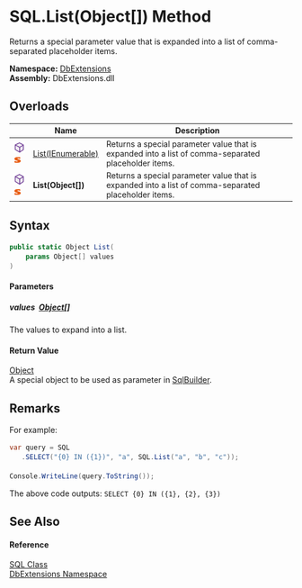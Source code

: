 SQL.List(Object[]) Method
=========================
Returns a special parameter value that is expanded into a list of comma-separated placeholder items.
  
**Namespace:** [DbExtensions][1]  
**Assembly:** DbExtensions.dll

Overloads
---------

|                                  | Name                   | Description                                                                                          |
| -------------------------------- | ---------------------- | ---------------------------------------------------------------------------------------------------- |
| ![Public method]![Static member] | [List(IEnumerable)][2] | Returns a special parameter value that is expanded into a list of comma-separated placeholder items. |
| ![Public method]![Static member] | **List(Object[])**     | Returns a special parameter value that is expanded into a list of comma-separated placeholder items. |


Syntax
------

```csharp
public static Object List(
	params Object[] values
)
```

#### Parameters

##### *values*  [Object][3][]
The values to expand into a list.

#### Return Value
[Object][3]  
A special object to be used as parameter in [SqlBuilder][4].

Remarks
-------

For example:

```csharp
var query = SQL
   .SELECT("{0} IN ({1})", "a", SQL.List("a", "b", "c"));

Console.WriteLine(query.ToString());
```

The above code outputs: `SELECT {0} IN ({1}, {2}, {3})`


See Also
--------

#### Reference
[SQL Class][5]  
[DbExtensions Namespace][1]  

[1]: ../README.md
[2]: List.md
[3]: https://learn.microsoft.com/dotnet/api/system.object
[4]: ../SqlBuilder/README.md
[5]: README.md
[Public method]: ../../icons/pubmethod.svg "Public method"
[Static member]: ../../icons/Static.gif "Static member"